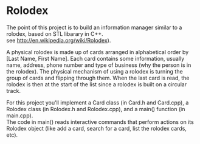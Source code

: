 # Rolodex

The point of this project is to build an information manager similar to a rolodex, based on STL libarary in C++. \
see http://en.wikipedia.org/wiki/Rolodex). 

A physical rolodex is made up of cards arranged in alphabetical order by [Last Name, First Name]. Each card contains some information, usually name, address, phone number and type of business (why the person is in the rolodex). The physical mechanism of using a rolodex is turning the group of cards and flipping through them. When the last card is read, the rolodex is then at the start of the list since a rolodex is built on a circular track. 

For this project you'll implement a Card class (in Card.h and Card.cpp), a Rolodex class (in Rolodex.h and Rolodex.cpp), and a main() function (in main.cpp). \
The code in main() reads interactive commands that perform actions on its Rolodex object (like add a card, search for a card, list the rolodex cards, etc).
